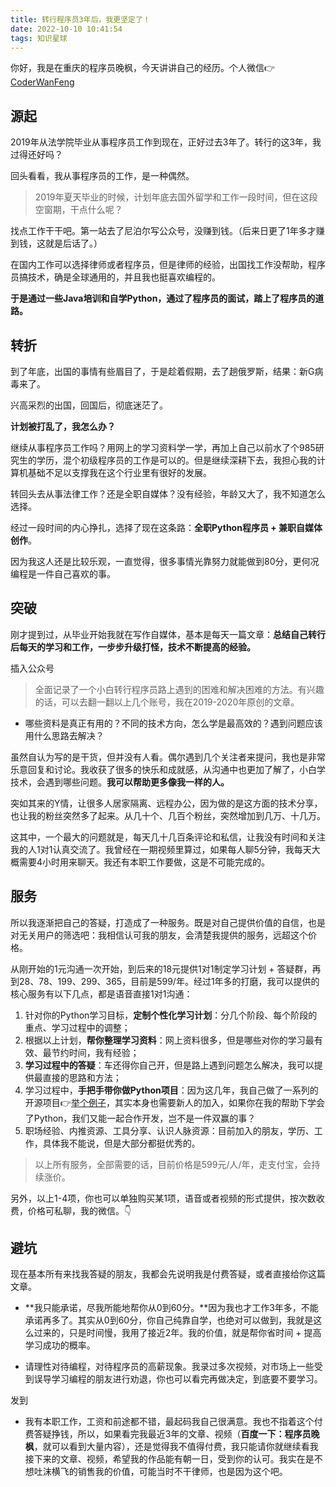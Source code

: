 ```yaml
---
title: 转行程序员3年后，我更坚定了！
date: 2022-10-10 10:41:54
tags: 知识星球
---
```


你好，我是在重庆的程序员晚枫，今天讲讲自己的经历。个人微信👉[CoderWanFeng](https://mp.weixin.qq.com/s/4Br2YXCinQEHseJwdtGAsQ)


## 源起
2019年从法学院毕业从事程序员工作到现在，正好过去3年了。转行的这3年，我过得还好吗？


回头看看，我从事程序员的工作，是一种偶然。

> 2019年夏天毕业的时候，计划年底去国外留学和工作一段时间，但在这段空窗期，干点什么呢？

找点工作干干吧。第一站去了尼泊尔写公众号，没赚到钱。（后来日更了1年多才赚到钱，这就是后话了。）

在国内工作可以选择律师或者程序员，但是律师的经验，出国找工作没帮助，程序员搞技术，确是全球通用的，并且我也挺喜欢编程的。

**于是通过一些Java培训和自学Python，通过了程序员的面试，踏上了程序员的道路。**

## 转折

到了年底，出国的事情有些眉目了，于是趁着假期，去了趟俄罗斯，结果：新G病毒来了。

兴高采烈的出国，回国后，彻底迷茫了。

**计划被打乱了，我怎么办？**

继续从事程序员工作吗？用网上的学习资料学一学，再加上自己以前水了个985研究生的学历，混个初级程序员的工作是可以的。但是继续深耕下去，我担心我的计算机基础不足以支撑我在这个行业里有很好的发展。

转回头去从事法律工作？还是全职自媒体？没有经验，年龄又大了，我不知道怎么选择。

经过一段时间的内心挣扎，选择了现在这条路：**全职Python程序员 + 兼职自媒体创作**。

因为我这人还是比较乐观，一直觉得，很多事情光靠努力就能做到80分，更何况编程是一件自己喜欢的事。

## 突破

刚才提到过，从毕业开始我就在写作自媒体，基本是每天一篇文章：**总结自己转行后每天的学习和工作，一步步升级打怪，技术不断提高的经验。**

插入公众号

> 全面记录了一个小白转行程序员路上遇到的困难和解决困难的方法。有兴趣的话，可以去翻一翻以上几个账号，我在2019-2020年原创的文章。

- 哪些资料是真正有用的？不同的技术方向，怎么学是最高效的？遇到问题应该用什么思路去解决？

虽然自认为写的是干货，但并没有人看。偶尔遇到几个关注者来提问，我也是非常乐意回复和讨论。我收获了很多的快乐和成就感，从沟通中也更加了解了，小白学技术，会遇到哪些问题。**我可以帮助更多像我一样的人。**

突如其来的Y情，让很多人居家隔离、远程办公，因为做的是这方面的技术分享，也让我的粉丝突然多了起来。从几十个、几百个粉丝，突然增加到几万、十几万。

这其中，一个最大的问题就是，每天几十几百条评论和私信，让我没有时间和关注我的人1对1认真交流了。我曾经在一期视频里算过，如果每人聊5分钟，我每天大概需要4小时用来聊天。我还有本职工作要做，这是不可能完成的。


## 服务

所以我逐渐把自己的答疑，打造成了一种服务。既是对自己提供价值的自信，也是对无关用户的筛选吧：我相信认可我的朋友，会清楚我提供的服务，远超这个价格。

从刚开始的1元沟通一次开始，到后来的18元提供1对1制定学习计划 + 答疑群，再到28、78、199、299、365，目前是599/年。经过1年多的打磨，我可以提供的核心服务有以下几点，都是语音直接1对1沟通：

1. 针对你的Python学习目标，**定制个性化学习计划**：分几个阶段、每个阶段的重点、学习过程中的调整；
2. 根据以上计划，**帮你整理学习资料**：网上资料很多，但是哪些对你的学习最有效、最节约时间，我有经验；
3. **学习过程中的答疑**：车还得你自己开，但是路上遇到问题怎么解决，我可以提供最直接的思路和方法；
4. 学习过程中，**手把手带你做Python项目**：因为这几年，我自己做了一系列的开源项目👉[举个例子](https://mp.weixin.qq.com/s/d2m7xYCLXF8QUlr-5sSuPA)，其实本身也需要新人的加入，如果你在我的帮助下学会了Python，我们又能一起合作开发，岂不是一件双赢的事？
5. 职场经验、内推资源、工具分享、认识人脉资源：目前加入的朋友，学历、工作，具体我不能说，但是大部分都挺优秀的。

> 以上所有服务，全部需要的话，目前价格是599元/人/年，走支付宝，会持续涨价。

另外，以上1-4项，你也可以单独购买某1项，语音或者视频的形式提供，按次数收费，价格可私聊，我的微信。👇

## 避坑

现在基本所有来找我答疑的朋友，我都会先说明我是付费答疑，或者直接给你这篇文章。

- **我只能承诺，尽我所能地帮你从0到60分。**因为我也才工作3年多，不能承诺再多了。其实从0到60分，你自己纯靠自学，也绝对可以做到，我就是这么过来的，只是时间慢，我用了接近2年。我的价值，就是帮你省时间 + 提高学习成功的概率。

- 请理性对待编程，对待程序员的高薪现象。我录过多次视频，对市场上一些受到误导学习编程的朋友进行劝退，你也可以看完再做决定，到底要不要学习。

发到

- 我有本职工作，工资和前途都不错，最起码我自己很满意。我也不指着这个付费答疑挣钱，所以，如果看完我最近3年的文章、视频（**百度一下：程序员晚枫**，就可以看到大量内容），还是觉得我不值得付费，我只能请你就继续看我接下来的文章、视频，希望我的作品能有朝一日，受到你的认可。我实在是不想吐沫横飞的销售我的价值，可能当时不干律师，也是因为这个吧。






